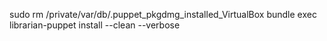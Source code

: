 sudo rm /private/var/db/.puppet_pkgdmg_installed_VirtualBox
bundle exec librarian-puppet install --clean --verbose
